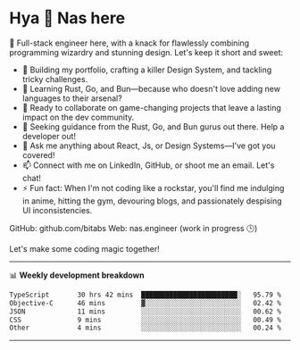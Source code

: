 # Hya 👋 Nas here

👋 Full-stack engineer here, with a knack for flawlessly combining programming wizardry and stunning design. Let's keep it short and sweet:

- 🔭 Building my portfolio, crafting a killer Design System, and tackling tricky challenges.
- 🌱 Learning Rust, Go, and Bun—because who doesn't love adding new languages to their arsenal?
- 👯 Ready to collaborate on game-changing projects that leave a lasting impact on the dev community.
- 🤔 Seeking guidance from the Rust, Go, and Bun gurus out there. Help a developer out!
- 💬 Ask me anything about React, Js, or Design Systems—I've got you covered!
- 📫 Connect with me on LinkedIn, GitHub, or shoot me an email. Let's chat!
- ⚡ Fun fact: When I'm not coding like a rockstar, you'll find me indulging in anime, hitting the gym, devouring blogs, and passionately despising UI inconsistencies.

GitHub: github.com/bitabs
Web: nas.engineer (work in progress 🕒)

Let's make some coding magic together!

-------
📊 **Weekly development breakdown**
<!--START_SECTION:waka-->

```txt
TypeScript       30 hrs 42 mins  ████████████████████████░   95.79 %
Objective-C      46 mins         ▓░░░░░░░░░░░░░░░░░░░░░░░░   02.42 %
JSON             11 mins         ░░░░░░░░░░░░░░░░░░░░░░░░░   00.62 %
CSS              9 mins          ░░░░░░░░░░░░░░░░░░░░░░░░░   00.49 %
Other            4 mins          ░░░░░░░░░░░░░░░░░░░░░░░░░   00.24 %
```

<!--END_SECTION:waka-->
-------
